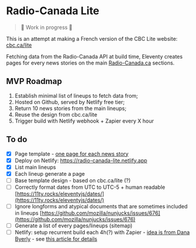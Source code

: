 
# Radio-Canada Lite

> 🚧 Work in progress 🚧

This is an attempt at making a French version of the CBC Lite website: [cbc.ca/lite](https://cbc.ca/lite)

Fetching data from the Radio-Canada API at build time, Eleventy creates pages for every news stories on the main [Radio-Canada.ca](https://ici.radio-canada.ca) sections.

## MVP Roadmap
1. Establish minimal list of lineups to fetch data from;
2. Hosted on Github, served by Netlify free tier;
3. Return 10 news stories from the main lineups;
4. Reuse the design from cbc.ca/lite
5. Trigger build with Netlify webhook + Zapier every X hour

## To do
- [x] Page template - [one page for each news story](https://www.11ty.dev/docs/pages-from-data/)
- [x] Deploy on Netlify: https://radio-canada-lite.netlify.app
- [x] List main lineups
- [x] Each lineup generate a page
- [ ] Base template design - based on cbc.ca/lite (?)
- [ ] Correctly format dates from UTC to UTC-5 + human readable [https://11ty.rocks/eleventyjs/dates/](https://11ty.rocks/eleventyjs/dates/)
- [ ] Ignore longforms and atypical documents that are sometimes included in lineups [https://github.com/mozilla/nunjucks/issues/676](https://github.com/mozilla/nunjucks/issues/676)
- [ ] Generate a list of every pages/lineups (sitemap)
- [ ] Netlify: setup recurrent build each 4h(?) with Zapier - [idea is from Dana Byerly](https://danabyerly.com/articles/using-airtable-with-eleventy/#maintenance) - see [this article for details](https://flaviocopes.com/netlify-auto-deploy/)